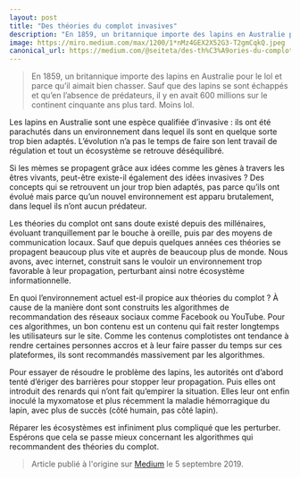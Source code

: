 ```yaml
---
layout: post
title: "Des théories du complot invasives"
description: "En 1859, un britannique importe des lapins en Australie pour le lol et parce qu'il aimait bien chasser. Sauf que des lapins se sont"
image: https://miro.medium.com/max/1200/1*nMz4GEX2X52G3-T2gmCqkQ.jpeg
canonical_url: https://medium.com/@seiteta/des-th%C3%A9ories-du-complot-invasives-c148acb96f32
---
```


> En 1859, un britannique importe des lapins en Australie pour le lol et parce qu’il aimait bien chasser. Sauf que des lapins se sont échappés et qu’en l’absence de prédateurs, il y en avait 600 millions sur le continent cinquante ans plus tard. Moins lol.

Les lapins en Australie sont une espèce qualifiée d’invasive : ils ont été parachutés dans un environnement dans lequel ils sont en quelque sorte trop bien adaptés. L’évolution n’a pas le temps de faire son lent travail de régulation et tout un écosystème se retrouve déséquilibré.

Si les mèmes se propagent grâce aux idées comme les gènes à travers les êtres vivants, peut-être existe-il également des idées invasives ? Des concepts qui se retrouvent un jour trop bien adaptés, pas parce qu’ils ont évolué mais parce qu’un nouvel environnement est apparu brutalement, dans lequel ils n’ont aucun prédateur.

Les théories du complot ont sans doute existé depuis des millénaires, évoluant tranquillement par le bouche à oreille, puis par des moyens de communication locaux. Sauf que depuis quelques années ces théories se propagent beaucoup plus vite et auprès de beaucoup plus de monde. Nous avons, avec internet, construit sans le vouloir un environnement trop favorable à leur propagation, perturbant ainsi notre écosystème informationnelle.

En quoi l’environnement actuel est-il propice aux théories du complot ? À cause de la manière dont sont construits les algorithmes de recommandation des réseaux sociaux comme Facebook ou YouTube. Pour ces algorithmes, un bon contenu est un contenu qui fait rester longtemps les utilisateurs sur le site. Comme les contenus complotistes ont tendance à rendre certaines personnes accros et à leur faire passer du temps sur ces plateformes, ils sont recommandés massivement par les algorithmes.

Pour essayer de résoudre le problème des lapins, les autorités ont d’abord tenté d’ériger des barrières pour stopper leur propagation. Puis elles ont introduit des renards qui n’ont fait qu’empirer la situation. Elles leur ont enfin inoculé la myxomatose et plus récemment la maladie hémorragique du lapin, avec plus de succès (côté humain, pas côté lapin).

Réparer les écosystèmes est infiniment plus compliqué que les perturber. Espérons que cela se passe mieux concernant les algorithmes qui recommandent des théories du complot.

> Article publié à l'origine sur [Medium](https://medium.com/@seiteta/des-th%C3%A9ories-du-complot-invasives-c148acb96f32) le 5 septembre 2019.
